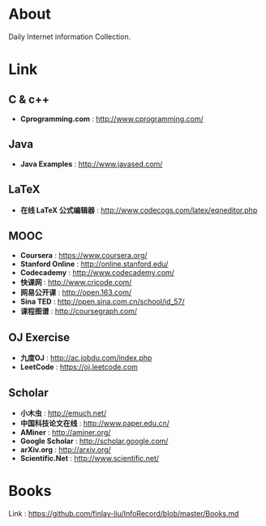 # About #

Daily Internet information Collection.

# Link #

## C & c++	##
- **Cprogramming.com** : http://www.cprogramming.com/

## Java ##
- **Java Examples** : http://www.javased.com/

## LaTeX ##
- **在线 LaTeX 公式编辑器** : http://www.codecogs.com/latex/eqneditor.php

## MOOC ##
- **Coursera** : https://www.coursera.org/   
- **Stanford Online** :  http://online.stanford.edu/
- **Codecademy** : http://www.codecademy.com/
- **快课网** : http://www.cricode.com/
- **网易公开课** : http://open.163.com/
- **Sina TED** : http://open.sina.com.cn/school/id_57/
- **课程图谱** : http://coursegraph.com/

## OJ Exercise ##
- **九度OJ** : http://ac.jobdu.com/index.php
- **LeetCode** : https://oj.leetcode.com

## Scholar ## 
- **小木虫** : http://emuch.net/
- **中国科技论文在线** : http://www.paper.edu.cn/
- **AMiner** : http://aminer.org/
- **Google Scholar** : http://scholar.google.com/
- **arXiv.org** : http://arxiv.org/
- **Scientific.Net** : http://www.scientific.net/

# Books #
Link : https://github.com/finlay-liu/InfoRecord/blob/master/Books.md
